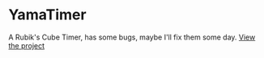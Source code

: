 # YamaTimer
A Rubik's Cube Timer, has some bugs, maybe I'll fix them some day. [View the project](https://thomasduple.github.io/YamaTimer/)
